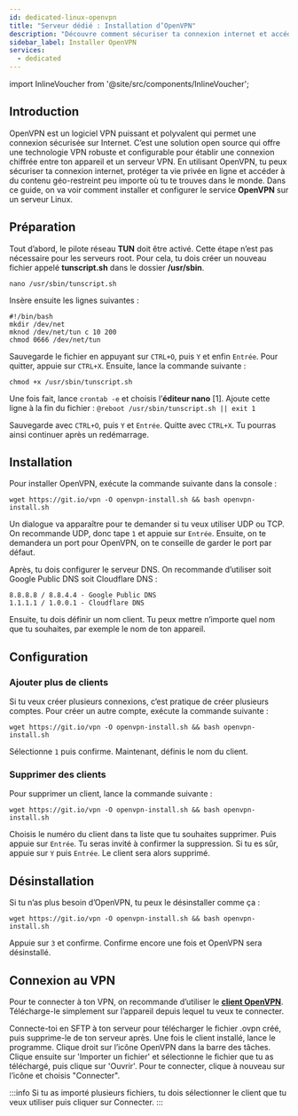 ```yaml
---
id: dedicated-linux-openvpn
title: "Serveur dédié : Installation d’OpenVPN"
description: "Découvre comment sécuriser ta connexion internet et accéder à du contenu restreint grâce à OpenVPN sur serveurs Linux → En savoir plus maintenant"
sidebar_label: Installer OpenVPN
services:
  - dedicated
---
```


import InlineVoucher from '@site/src/components/InlineVoucher';

## Introduction

OpenVPN est un logiciel VPN puissant et polyvalent qui permet une connexion sécurisée sur Internet. C’est une solution open source qui offre une technologie VPN robuste et configurable pour établir une connexion chiffrée entre ton appareil et un serveur VPN. En utilisant OpenVPN, tu peux sécuriser ta connexion internet, protéger ta vie privée en ligne et accéder à du contenu géo-restreint peu importe où tu te trouves dans le monde. Dans ce guide, on va voir comment installer et configurer le service **OpenVPN** sur un serveur Linux.

<InlineVoucher />

## Préparation

Tout d’abord, le pilote réseau **TUN** doit être activé. Cette étape n’est pas nécessaire pour les serveurs root.
Pour cela, tu dois créer un nouveau fichier appelé **tunscript.sh** dans le dossier **/usr/sbin**.

```
nano /usr/sbin/tunscript.sh 
```

Insère ensuite les lignes suivantes :
```
#!/bin/bash
mkdir /dev/net
mknod /dev/net/tun c 10 200
chmod 0666 /dev/net/tun
```

Sauvegarde le fichier en appuyant sur `CTRL+O`, puis `Y` et enfin `Entrée`. Pour quitter, appuie sur `CTRL+X`. Ensuite, lance la commande suivante :

```
chmod +x /usr/sbin/tunscript.sh
```

Une fois fait, lance ``crontab -e`` et choisis l’**éditeur nano** [1]. Ajoute cette ligne à la fin du fichier :
``` @reboot /usr/sbin/tunscript.sh || exit 1 ```

Sauvegarde avec `CTRL+O`, puis `Y` et `Entrée`. Quitte avec `CTRL+X`. Tu pourras ainsi continuer après un redémarrage.

## Installation

Pour installer OpenVPN, exécute la commande suivante dans la console :
```
wget https://git.io/vpn -O openvpn-install.sh && bash openvpn-install.sh
```

Un dialogue va apparaître pour te demander si tu veux utiliser UDP ou TCP. On recommande UDP, donc tape `1` et appuie sur `Entrée`. Ensuite, on te demandera un port pour OpenVPN, on te conseille de garder le port par défaut.

Après, tu dois configurer le serveur DNS. On recommande d’utiliser soit Google Public DNS soit Cloudflare DNS :
```
8.8.8.8 / 8.8.4.4 - Google Public DNS
1.1.1.1 / 1.0.0.1 - Cloudflare DNS
```

Ensuite, tu dois définir un nom client. Tu peux mettre n’importe quel nom que tu souhaites, par exemple le nom de ton appareil.

## Configuration

### Ajouter plus de clients

Si tu veux créer plusieurs connexions, c’est pratique de créer plusieurs comptes. Pour créer un autre compte, exécute la commande suivante :
```
wget https://git.io/vpn -O openvpn-install.sh && bash openvpn-install.sh
```

Sélectionne `1` puis confirme. Maintenant, définis le nom du client.

### Supprimer des clients

Pour supprimer un client, lance la commande suivante :
```
wget https://git.io/vpn -O openvpn-install.sh && bash openvpn-install.sh
```

Choisis le numéro du client dans ta liste que tu souhaites supprimer. Puis appuie sur `Entrée`. Tu seras invité à confirmer la suppression. Si tu es sûr, appuie sur `Y` puis `Entrée`.
Le client sera alors supprimé.

## Désinstallation

Si tu n’as plus besoin d’OpenVPN, tu peux le désinstaller comme ça :
```
wget https://git.io/vpn -O openvpn-install.sh && bash openvpn-install.sh
```
Appuie sur `3` et confirme. Confirme encore une fois et OpenVPN sera désinstallé.

## Connexion au VPN

Pour te connecter à ton VPN, on recommande d’utiliser le **[client OpenVPN](https://openvpn.net/community-downloads/)**. Télécharge-le simplement sur l’appareil depuis lequel tu veux te connecter.

Connecte-toi en SFTP à ton serveur pour télécharger le fichier .ovpn créé, puis supprime-le de ton serveur après. Une fois le client installé, lance le programme. Clique droit sur l’icône OpenVPN dans la barre des tâches. Clique ensuite sur 'Importer un fichier' et sélectionne le fichier que tu as téléchargé, puis clique sur 'Ouvrir'. Pour te connecter, clique à nouveau sur l’icône et choisis "Connecter".

:::info
Si tu as importé plusieurs fichiers, tu dois sélectionner le client que tu veux utiliser puis cliquer sur Connecter.
:::

<InlineVoucher />